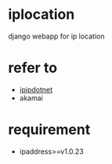 # iplocation
django webapp for ip location
# refer to
* [ipipdotnet](https://github.com/ipipdotnet/ipdb-python)
* akamai
# requirement
* ipaddress>=v1.0.23
